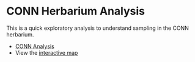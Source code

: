 # CONN Herbarium Analysis
This is a quick exploratory analysis to understand sampling in the CONN herbarium. 

* [CONN Analysis](analyses/CONN-Analysis.md)
* View the [interactive map](http://mickley.github.io/CT-Herbarium-Specimens/analyses/CT-Old-Map.html)
